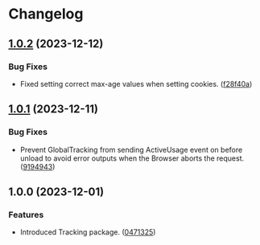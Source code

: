 # Changelog

## [1.0.2](https://github.com/gotamedia/tracking/compare/v1.0.1...v1.0.2) (2023-12-12)


### Bug Fixes

* Fixed setting correct max-age values when setting cookies. ([f28f40a](https://github.com/gotamedia/tracking/commit/f28f40a4acba8ebc7ee2a22863511faaf49ffb12))

## [1.0.1](https://github.com/gotamedia/tracking/compare/v1.0.0...v1.0.1) (2023-12-11)


### Bug Fixes

* Prevent GlobalTracking from sending ActiveUsage event on before unload to avoid error outputs when the Browser aborts the request. ([9194943](https://github.com/gotamedia/tracking/commit/9194943dd009ea529bef477ee326529c3b1f154e))

## 1.0.0 (2023-12-01)


### Features

* Introduced Tracking package. ([0471325](https://github.com/gotamedia/tracking/commit/047132563888d90bc1c052f1906692d24fa952b9))
